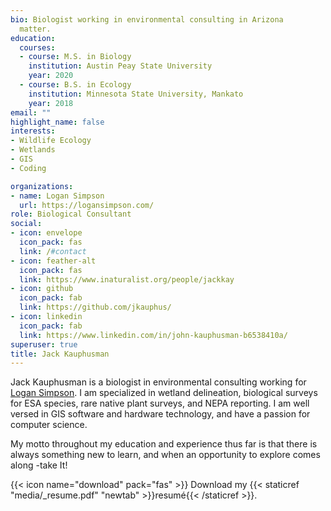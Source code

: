 ```yaml
---
bio: Biologist working in environmental consulting in Arizona
  matter.
education:
  courses:
  - course: M.S. in Biology
    institution: Austin Peay State University
    year: 2020
  - course: B.S. in Ecology 
    institution: Minnesota State University, Mankato
    year: 2018
email: ""
highlight_name: false
interests:
- Wildlife Ecology
- Wetlands
- GIS
- Coding

organizations:
- name: Logan Simpson
  url: https://logansimpson.com/
role: Biological Consultant
social:
- icon: envelope
  icon_pack: fas
  link: /#contact
- icon: feather-alt
  icon_pack: fas
  link: https://www.inaturalist.org/people/jackkay
- icon: github
  icon_pack: fab
  link: https://github.com/jkauphus/
- icon: linkedin
  icon_pack: fab
  link: https://www.linkedin.com/in/john-kauphusman-b6538410a/
superuser: true
title: Jack Kauphusman
---
```


Jack Kauphusman is a biologist in environmental consulting working for [Logan Simpson](https://logansimpson.com/). I am specialized in wetland delineation, biological surveys for ESA species, rare native plant surveys, and NEPA reporting. I am well versed in GIS software and hardware technology, and have a passion for computer science.

My motto throughout my education and experience thus far is that there is always something new to learn, and when an opportunity to explore comes along -take It! 

{{< icon name="download" pack="fas" >}} Download my {{< staticref "media/_resume.pdf" "newtab" >}}resumé{{< /staticref >}}.
